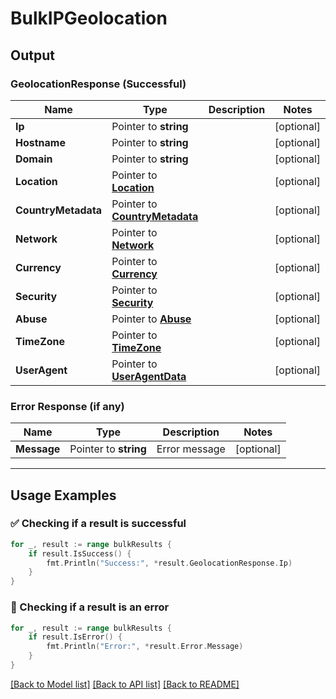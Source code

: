 # BulkIPGeolocation

## Output 

### GeolocationResponse (Successful)

Name | Type | Description | Notes
------------ | ------------- | ------------- | -------------
**Ip** | Pointer to **string** |  | [optional] 
**Hostname** | Pointer to **string** |  | [optional] 
**Domain** | Pointer to **string** |  | [optional] 
**Location** | Pointer to [**Location**](Location.md) |  | [optional] 
**CountryMetadata** | Pointer to [**CountryMetadata**](CountryMetadata.md) |  | [optional] 
**Network** | Pointer to [**Network**](Network.md) |  | [optional] 
**Currency** | Pointer to [**Currency**](Currency.md) |  | [optional] 
**Security** | Pointer to [**Security**](Security.md) |  | [optional] 
**Abuse** | Pointer to [**Abuse**](Abuse.md) |  | [optional] 
**TimeZone** | Pointer to [**TimeZone**](TimeZone.md) |  | [optional] 
**UserAgent** | Pointer to [**UserAgentData**](UserAgentData.md) |  | [optional] 

### Error Response (if any) 

| Name        | Type                                                | Description                  | Notes       |
|-------------|-----------------------------------------------------|------------------------------|-------------|
| **Message** | Pointer to **string**                               | Error message                | [optional]  |
---


## Usage Examples

### ✅ Checking if a result is successful

```go
for _, result := range bulkResults {
    if result.IsSuccess() {
        fmt.Println("Success:", *result.GeolocationResponse.Ip)
    }
}
```

### 🚨 Checking if a result is an error

```go
for _, result := range bulkResults {
    if result.IsError() {
        fmt.Println("Error:", *result.Error.Message)
    }
}
```


[[Back to Model list]](../README.md#documentation-for-models) [[Back to API list]](../README.md#documentation-for-api-endpoints) [[Back to README]](../README.md)


